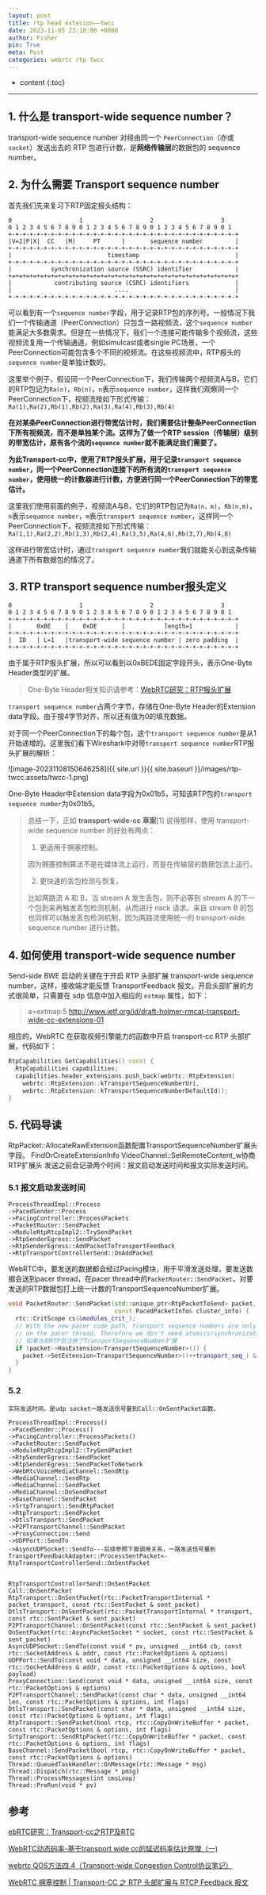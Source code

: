 ```yaml
---
layout: post
title: rtp head extesion——twcc
date: 2023-11-05 23:10:00 +0800
author: Fisher
pin: True
meta: Post
categories: webrtc rtp twcc
---
```



* content
{:toc}

---

## 1. 什么是 transport-wide sequence number？

transport-wide sequence number 对经由同一个 `PeerConnection`（亦或 `socket`）发送出去的 RTP 包进行计数，是**网络传输层**的数据包的 sequence number。



## 2. 为什么需要 Transport sequence number

首先我们先来复习下RTP固定报头结构：

```less
0                   1                   2                   3
0 1 2 3 4 5 6 7 8 9 0 1 2 3 4 5 6 7 8 9 0 1 2 3 4 5 6 7 8 9 0 1
+-+-+-+-+-+-+-+-+-+-+-+-+-+-+-+-+-+-+-+-+-+-+-+-+-+-+-+-+-+-+-+-+
|V=2|P|X|  CC   |M|     PT      |       sequence number         |
+-+-+-+-+-+-+-+-+-+-+-+-+-+-+-+-+-+-+-+-+-+-+-+-+-+-+-+-+-+-+-+-+
|                           timestamp                           |
+-+-+-+-+-+-+-+-+-+-+-+-+-+-+-+-+-+-+-+-+-+-+-+-+-+-+-+-+-+-+-+-+
|           synchronization source (SSRC) identifier            |
+=+=+=+=+=+=+=+=+=+=+=+=+=+=+=+=+=+=+=+=+=+=+=+=+=+=+=+=+=+=+=+=+
|            contributing source (CSRC) identifiers             |
|                             ....                              |
+-+-+-+-+-+-+-+-+-+-+-+-+-+-+-+-+-+-+-+-+-+-+-+-+-+-+-+-+-+-+-+-+
```

可以看到有一个`sequence number`字段，用于记录RTP包的序列号。一般情况下我们一个传输通道（PeerConnection）只包含一路视频流，这个`sequence number`能满足大多数需求。但是在一些情况下，我们一个连接可能传输多个视频流，这些视频流复用一个传输通道，例如simulcast或者single PC场景，一个PeerConnection可能包含多个不同的视频流。在这些视频流中，RTP报头的`sequence number`是单独计数的。

这里举个例子，假设同一个PeerConnection下，我们传输两个视频流A与B，它们的RTP包记为`Ra(n)`，`Rb(n)`，`n`表示`sequence number`，这样我们观察同一个PeerConnection下，视频流按如下形式传输：
`Ra(1),Ra(2),Rb(1),Rb(2),Ra(3),Ra(4),Rb(3),Rb(4)`

**在对某条PeerConnection进行带宽估计时，我们需要估计整条PeerConnection下所有视频流，而不是单独某个流。这样为了做一个RTP session（传输层）级别的带宽估计，原有各个流的`sequence number`就不能满足我们需要了。**

**为此Transport-cc中，使用了RTP报头扩展，用于记录`transport sequence number`，同一个PeerConnection连接下的所有流的`transport sequence number`，使用统一的计数器进行计数，方便进行同一个PeerConnection下的带宽估计。**

这里我们使用前面的例子，视频流A与B，它们的RTP包记为`Ra(n，m)`，`Rb(n,m)`，`n`表示`sequence number`，`m`表示`transport sequence number`，这样同一个PeerConnection下，视频流按如下形式传输：
`Ra(1,1),Ra(2,2),Rb(1,3),Rb(2,4),Ra(3,5),Ra(4,6),Rb(3,7),Rb(4,8)`

这样进行带宽估计时，通过`transport sequence number`我们就能关心到这条传输通道下所有数据包的情况了。



## 3. RTP transport sequence number报头定义

```less
0                   1                   2                   3
0 1 2 3 4 5 6 7 8 9 0 1 2 3 4 5 6 7 8 9 0 1 2 3 4 5 6 7 8 9 0 1
+-+-+-+-+-+-+-+-+-+-+-+-+-+-+-+-+-+-+-+-+-+-+-+-+-+-+-+-+-+-+-+-+
|       0xBE    |    0xDE       |           length=1            |
+-+-+-+-+-+-+-+-+-+-+-+-+-+-+-+-+-+-+-+-+-+-+-+-+-+-+-+-+-+-+-+-+
|  ID   | L=1   |transport-wide sequence number | zero padding  |
+-+-+-+-+-+-+-+-+-+-+-+-+-+-+-+-+-+-+-+-+-+-+-+-+-+-+-+-+-+-+-+-+
```

由于属于RTP报头扩展，所以可以看到以0xBEDE固定字段开头，表示One-Byte Header类型的扩展。

> One-Byte Header相关知识请参考：[WebRTC研究：RTP报头扩展](https://blog.jianchihu.net/webrtc-research-rtp-header-extension.html)

`transport sequence number`占两个字节，存储在One-Byte Header的Extension data字段。由于按4字节对齐，所以还有值为0的填充数据。

对于同一个PeerConnection下的每个包，这个`transport sequence number`是从1开始递增的。这里我们看下Wireshark中对带`transport sequence number`RTP报头扩展的解析：

![image-20231108150646258]({{ site.url }}{{ site.baseurl }}/images/rtp-twcc.assets/twcc-1.png)

One-Byte Header中Extension data字段为0x01b5，可知该RTP包的`transport sequence number`为0x01b5。

> 总结一下，正如 **transport-wide-cc 草案**[1] 说得那样，使用 transport-wide sequence number 的好处有两点：
>
> 1. 更适用于拥塞控制。
>
> 因为拥塞控制算法不是在媒体流上运行，而是在传输层的数据包流上运行。
>
> 2. 更快速的丢包检测与恢复。
>
> 比如两路流 A 和 B，当 stream A 发生丢包，则不必等到 stream A 的下一个包到来再触发丢包检测机制，从而进行 nack 请求。来自 stream B 的包也同样可以触发丢包检测机制，因为两路流使用统一的 transport-wide sequence number 进行计数。



## 4. 如何使用 transport-wide sequence number

Send-side BWE 启动的关键在于开启 RTP 头部扩展 transport-wide sequence number，这样，接收端才能反馈 TransportFeedback 报文。开启头部扩展的方式很简单，只需要在 sdp 信息中加入相应的 `extmap` 属性，如下：

> a=extmap:5 http://www.ietf.org/id/draft-holmer-rmcat-transport-wide-cc-extensions-01

相应的，WebRTC 在获取视频引擎能力的函数中开启 transport-cc RTP 头部扩展，代码如下：

```cpp
RtpCapabilities GetCapabilities() const {
  RtpCapabilities capabilities;
  capabilities.header_extensions.push_back(webrtc::RtpExtension(
    webrtc::RtpExtension::kTransportSequenceNumberUri,
    webrtc::RtpExtension::kTransportSequenceNumberDefaultId));
}
```



## 5. 代码导读

RtpPacket::AllocateRawExtension函数配置TransportSequenceNumber扩展头字段。
FindOrCreateExtensionInfo
VideoChannel::SetRemoteContent_w协商RTP扩展头
发送之前会记录两个时间：报文启动发送时间和报文实际发送时间。

### 5.1 报文启动发送时间

```less
ProcessThreadImpl::Process
->PacedSender::Process
->PacingController::ProcessPackets
->PacketRouter::SendPacket
->ModuleRtpRtcpImpl2::TrySendPacket
->RtpSenderEgress::SendPacket
->RtpSenderEgress::AddPacketToTransportFeedback
->RtpTransportControllerSend::OnAddPacket
```



WebRTC中，要发送的数据都会经过Pacing模块，用于平滑发送处理，要发送数据会送到pacer thread，在pacer thread中的`PacketRouter::SendPacket`，对要发送的RTP数据包打上统一计数的TransportSequenceNumber扩展。

```cpp
void PacketRouter::SendPacket(std::unique_ptr<RtpPacketToSend> packet,
                              const PacedPacketInfo& cluster_info) {
  rtc::CritScope cs(&modules_crit_);
  // With the new pacer code path, transport sequence numbers are only set here,
  // on the pacer thread. Therefore we don't need atomics/synchronization.
  // 如果当前RTP包注册了TransportSequenceNumber扩展
  if (packet->HasExtension<TransportSequenceNumber>()) {
    packet->SetExtension<TransportSequenceNumber>((++transport_seq_) & 0xFFFF);
  }
}
```



### 5.2

```less
实际发送时间，是udp socket一路发送信号量到Call::OnSentPacket函数。

ProcessThreadImpl::Process()
->PacedSender::Process()    
->PacingController::ProcessPackets()
->PacketRouter::SendPacket
->ModuleRtpRtcpImpl2::TrySendPacket
->RtpSenderEgress::SendPacket
->RtpSenderEgress::SendPacketToNetwork
->WebRtcVoiceMediaChannel::SendRtp
->MediaChannel::SendRtp
->MediaChannel::SendPacket
->MediaChannel::DoSendPacket
->BaseChannel::SendPacket
->SrtpTransport::SendRtpPacket
->RtpTransport::SendPacket
->DtlsTransport::SendPacket
->P2PTransportChannel::SendPacket
->ProxyConnection::Send
->UDPPort::SendTo
->AsyncUDPSocket::SendTo---后续参照下面调用关系，一路发送信号量到TransportFeedbackAdapter::ProcessSentPacket<-RtpTransportControllerSend::OnSentPacket
```



```less

RtpTransportControllerSend::OnSentPacket
Call::OnSentPacket
RtpTransport::OnSentPacket(rtc::PacketTransportInternal * packet_transport, const rtc::SentPacket & sent_packet) 
DtlsTransport::OnSentPacket(rtc::PacketTransportInternal * transport, const rtc::SentPacket & sent_packet) 
P2PTransportChannel::OnSentPacket(const rtc::SentPacket & sent_packet)
OnSentPacket(rtc::AsyncPacketSocket * socket, const rtc::SentPacket & sent_packet) 
AsyncUDPSocket::SendTo(const void * pv, unsigned __int64 cb, const rtc::SocketAddress & addr, const rtc::PacketOptions & options) 
UDPPort::SendTo(const void * data, unsigned __int64 size, const rtc::SocketAddress & addr, const rtc::PacketOptions & options, bool payload) 
ProxyConnection::Send(const void * data, unsigned __int64 size, const rtc::PacketOptions & options) 
P2PTransportChannel::SendPacket(const char * data, unsigned __int64 len, const rtc::PacketOptions & options, int flags) 
DtlsTransport::SendPacket(const char * data, unsigned __int64 size, const rtc::PacketOptions & options, int flags) 
RtpTransport::SendPacket(bool rtcp, rtc::CopyOnWriteBuffer * packet, const rtc::PacketOptions & options, int flags) 
SrtpTransport::SendRtpPacket(rtc::CopyOnWriteBuffer * packet, const rtc::PacketOptions & options, int flags) 
BaseChannel::SendPacket(bool rtcp, rtc::CopyOnWriteBuffer * packet, const rtc::PacketOptions & options) 
Thread::QueuedTaskHandler::OnMessage(rtc::Message * msg) 
Thread::Dispatch(rtc::Message * pmsg) 
Thread::ProcessMessages(int cmsLoop) 
Thread::PreRun(void * pv) 
```



## 参考

[ebRTC研究：Transport-cc之RTP及RTC](https://blog.jianchihu.net/webrtc-research-transport-cc-rtp-rtcp.html)

[WebRTC动态码率-基于transport wide cc的延迟码率估计原理（一)](https://www.jianshu.com/p/5d6e802e86ac)

[webrtc QOS方法四.4（Transport-wide Congestion Control协议笔记）](https://blog.csdn.net/CrystalShaw/article/details/119384425)

[WebRTC 拥塞控制 | Transport-CC 之 RTP 头部扩展与 RTCP Feedback 报文](https://mp.weixin.qq.com/s?__biz=MzU3MTUyNDUzMA==&mid=2247483998&idx=1&sn=c1c9d26bc0fefe67b893790449015139&chksm=fcdf9683cba81f9573cab9ced0e271d6b1db4a0fbb04d12325bfdccf0e00dd32cdaa5bdff18d&scene=178&cur_album_id=1345116764509929473#rd)